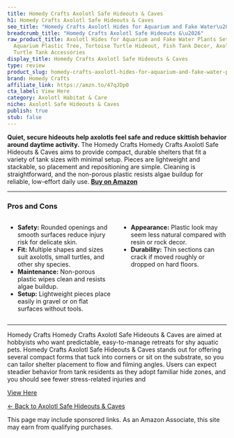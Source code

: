 ```yaml
---
title: Homedy Crafts Axolotl Safe Hideouts & Caves
h1: Homedy Crafts Axolotl Safe Hideouts & Caves
seo_title: "Homedy Crafts Axolotl Hides for Aquarium and Fake Water\u2026"
breadcrumb_title: "Homedy Crafts Axolotl Safe Hideouts &\u2026"
raw_product_title: Axolotl Hides for Aquarium and Fake Water Plants Set, Axolotl Cave
  Aquarium Plastic Tree, Tortoise Turtle Hideout, Fish Tank Decor, Axolotls Tank Accessories,
  Turtle Tank Accessories
display_title: Homedy Crafts Axolotl Safe Hideouts & Caves
type: review
product_slug: homedy-crafts-axolotl-hides-for-aquarium-and-fake-water-plants-set-axol-b9a9dd92
brand: Homedy Crafts
affiliate_link: https://amzn.to/47qJDp0
cta_label: View Here
category: Axolotl Habitat & Care
niche: Axolotl Safe Hideouts & Caves
publish: true
stub: false
---
```


<div id="intro" class="full-width">
  <p><strong>Quiet, secure hideouts help axolotls feel safe and reduce skittish behavior around daytime activity.</strong> The Homedy Crafts Homedy Crafts Axolotl Safe Hideouts & Caves aims to provide compact, durable shelters that fit a variety of tank sizes with minimal setup. Pieces are lightweight and stackable, so placement and repositioning are simple. Cleaning is straightforward, and the non-porous plastic resists algae buildup for reliable, low-effort daily use. <a href="https://amzn.to/47qJDp0" rel="nofollow sponsored noopener" target="_blank"><strong>Buy on Amazon</strong></a></p>
</div>

<hr />
<h3 id="pros-cons">Pros and Cons</h3>
<div class="pc-grid" style="display:grid;grid-template-columns:1fr 1fr;gap:16px;">
  <ul>
    <li><strong>Safety:</strong> Rounded openings and smooth surfaces reduce injury risk for delicate skin.</li>
    <li><strong>Fit:</strong> Multiple shapes and sizes suit axolotls, small turtles, and other shy species.</li>
    <li><strong>Maintenance:</strong> Non-porous plastic wipes clean and resists algae buildup.</li>
    <li><strong>Setup:</strong> Lightweight pieces place easily in gravel or on flat surfaces without tools.</li>
  </ul>
  <ul>
    <li><strong>Appearance:</strong> Plastic look may seem less natural compared with resin or rock decor.</li>
    <li><strong>Durability:</strong> Thin sections can crack if moved roughly or dropped on hard floors.</li>
  </ul>
</div>
<hr />

<div class="full-width">
  <p>Homedy Crafts Homedy Crafts Axolotl Safe Hideouts & Caves are aimed at hobbyists who want predictable, easy-to-manage retreats for shy aquatic pets. Homedy Crafts Axolotl Safe Hideouts & Caves stands out for offering several compact forms that tuck into corners or sit on the substrate, so you can tailor shelter placement to flow and filming angles. Users can expect steadier behavior from tank residents as they adopt familiar hide zones, and you should see fewer stress-related injuries and
<p><a class="btn" href="https://amzn.to/47qJDp0" target="_blank" rel="nofollow sponsored noopener">View Here</a></p>
<p><a href="/roundups/axolotl-habitat-care/axolotl-safe-hideouts-caves/">← Back to Axolotl Safe Hideouts & Caves</a></p>
<aside class="disclosure">This page may include sponsored links. As an Amazon Associate, this site may earn from qualifying purchases.</aside>
